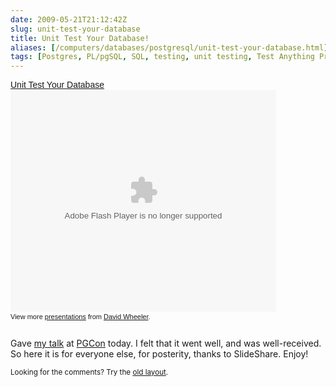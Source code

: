 ```yaml
--- 
date: 2009-05-21T21:12:42Z
slug: unit-test-your-database
title: Unit Test Your Database!
aliases: [/computers/databases/postgresql/unit-test-your-database.html]
tags: [Postgres, PL/pgSQL, SQL, testing, unit testing, Test Anything Protocol, pgTAP]
---
```


<div style="width:425px;text-align:left;" class="left" id="__ss_1471496"><a style="font:14px Helvetica,Arial,Sans-serif;display:block;margin-bottom:12px 0 3px 0;text-decoration:underline;" href="https://www.slideshare.net/justatheory/unit-test-your-database?type=presentation" title="Unit Test Your Database">Unit Test Your Database</a><object style="margin:0px" width="425" height="355"><param name="movie" value="https://static.slidesharecdn.com/swf/ssplayer2.swf?doc=unittestyourdatabase-090521150424-phpapp02&rel=0&stripped_title=unit-test-your-database" /><param name="allowFullScreen" value="true"/><param name="allowScriptAccess" value="always"/><embed src="https://static.slidesharecdn.com/swf/ssplayer2.swf?doc=unittestyourdatabase-090521150424-phpapp02&rel=0&stripped_title=unit-test-your-database" type="application/x-shockwave-flash" allowscriptaccess="always" allowfullscreen="true" width="425" height="355"></embed></object><div style="font-size:11px;font-family:tahoma,arial;height:26px;padding-top:2px;">View more <a style="text-decoration:underline;" href="https://www.slideshare.net/">presentations</a> from <a style="text-decoration:underline;" href="https://www.slideshare.net/justatheory">David Wheeler</a>.</div></div>

<p>Gave <a href="https://www.pgcon.org/2009/schedule/events/165.en.html" title="PGCon 2009: “Unit Test Your Database!”">my talk</a> at <a href="https://www.pgcon.org/2009/" title="PGCon 2009">PGCon</a> today. I felt that it went well, and was well-received. So here it is for everyone else, for posterity, thanks to SlideShare. Enjoy!</p>


<p class="past"><small>Looking for the comments? Try the <a rel="nofollow" href="//past.justatheory.com/computers/databases/postgresql/unit-test-your-database.html">old layout</a>.</small></p>


